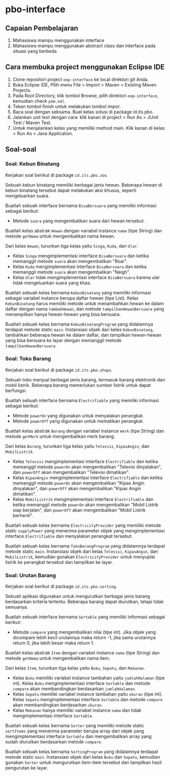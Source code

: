 # pbo-interface

## Capaian Pembelajaran

1. Mahasiswa mampu menggunakan interface
2. Mahasiswa mampu menggunakan abstract class dan interface pada situasi yang berbeda

## Cara membuka project menggunakan Eclipse IDE

1. Clone repositori project `oop-interface` ke local direktori git Anda.
2. Buka Eclipse IDE, Pilih menu File > Import > Maven > Existing Maven Projects.
3. Pada Root Directory, klik tombol Browse, pilih direktori `oop-interface`, kemudian check `pom.xml`.
4. Tekan tombol finish untuk melakukan tombol impor.
5. Baca soal dengan seksama. Buat kelas solusi di package id.its.pbo.
6. Jalankan unit test dengan cara: klik kanan di project > Run As > JUnit Test / Maven Test.
7. Untuk menjalankan kelas yang memiliki method main. Klik kanan di kelas > Run As > Java Application.

## Soal-soal

### Soal: Kebun Binatang

Kerjakan soal berikut di package `id.its.pbo.zoo`.

Sebuah kebun binatang memiliki berbagai jenis hewan. Beberapa hewan di kebun binatang tersebut dapat melakukan aksi khusus, seperti mengeluarkan suara.

Buatlah sebuah interface bernama `BisaBersuara` yang memiliki informasi sebagai berikut:
- Metode `suara` yang mengembalikan suara dari hewan tersebut.

Buatlah kelas abstrak `Hewan` dengan variabel instance `nama` (tipe String) dan metode `getNama` untuk mengembalikan nama hewan.

Dari kelas `Hewan`, turunkan tiga kelas yaitu `Singa`, `Kuda`, dan `Ular`. 
- Kelas `Singa` mengimplementasi interface `BisaBersuara` dan ketika memanggil metode `suara` akan mengembalikan "Roar".
- Kelas `Kuda` mengimplementasi interface `BisaBersuara` dan ketika memanggil metode `suara` akan mengembalikan "Neigh".
- Kelas `Ular` tidak mengimplementasi interface `BisaBersuara` karena ular tidak mengeluarkan suara yang khas.

Buatlah sebuah kelas bernama `KebunBinatang` yang memiliki informasi sebagai variabel instance berupa daftar hewan (tipe List<Hewan>). Kelas `KebunBinatang` harus memiliki metode untuk menambahkan hewan ke dalam daftar dengan nama `tambahHewan`, dan metode `tampilkanHewanBersuara` yang menampilkan hanya hewan-hewan yang bisa bersuara.

Buatlah sebuah kelas bernama `KebunBinatangProgram` yang didalamnya terdapat metode static `main`. Instansiasi objek dari kelas `KebunBinatang`, tambahkan beberapa hewan ke dalam daftar, dan tampilkan hewan-hewan yang bisa bersuara ke layar dengan memanggil metode `tampilkanHewanBersuara`.

### Soal: Toko Barang

Kerjakan soal berikut di package `id.its.pbo.shops`.

Sebuah toko menjual berbagai jenis barang, termasuk barang elektronik dan mobil listrik. Beberapa barang memerlukan sumber listrik untuk dapat berfungsi.

Buatlah sebuah interface bernama `Electrifiable` yang memiliki informasi sebagai berikut:
- Metode `powerOn` yang digunakan untuk menyalakan perangkat.
- Metode `powerOff` yang digunakan untuk mematikan perangkat.

Buatlah kelas abstrak `Barang` dengan variabel instance `merk` (tipe String) dan metode `getMerk` untuk mengembalikan merk barang.

Dari kelas `Barang`, turunkan tiga kelas yaitu `Televisi`, `KipasAngin`, dan `MobilListrik`. 
- Kelas `Televisi` mengimplementasi interface `Electrifiable` dan ketika memanggil metode `powerOn` akan mengembalikan "Televisi dinyalakan", dan `powerOff` akan mengembalikan "Televisi dimatikan".
- Kelas `KipasAngin` mengimplementasi interface `Electrifiable` dan ketika memanggil metode `powerOn` akan mengembalikan "Kipas Angin dinyalakan", dan `powerOff` akan mengembalikan "Kipas Angin dimatikan".
- Kelas `MobilListrik` mengimplementasi interface `Electrifiable` dan ketika memanggil metode `powerOn` akan mengembalikan "Mobil Listrik siap berjalan", dan `powerOff` akan mengembalikan "Mobil Listrik berhenti".

Buatlah sebuah kelas bernama `ElectricityProvider` yang memiliki metode static `supplyPower` yang menerima parameter objek yang mengimplementasi interface `Electrifiable` dan menyalakan perangkat tersebut.

Buatlah sebuah kelas bernama `TokoBarangProgram` yang didalamnya terdapat metode static `main`. Instansiasi objek dari kelas `Televisi`, `KipasAngin`, dan `MobilListrik`, kemudian gunakan `ElectricityProvider` untuk menyuplai listrik ke perangkat tersebut dan tampilkan ke layar.

### Soal: Urutan Barang

Kerjakan soal berikut di package `id.its.pbo.sorting`.

Sebuah aplikasi digunakan untuk mengurutkan berbagai jenis barang berdasarkan kriteria tertentu. Beberapa barang dapat diurutkan, tetapi tidak semuanya.

Buatlah sebuah interface bernama `Sortable` yang memiliki informasi sebagai berikut:
- Metode `compare` yang mengembalikan nilai (tipe int). Jika objek yang dicompare lebih kecil urutannya maka return -1, jika sama urutannya return 0, jika lebih besar maka return 1.

Buatlah kelas abstrak `Item` dengan variabel instance `nama` (tipe String) dan metode `getNama` untuk mengembalikan nama item.

Dari kelas `Item`, turunkan tiga kelas yaitu `Buku`, `Sepatu`, dan `Makanan`. 
- Kelas `Buku` memiliki variabel instance tambahan yaitu `jumlahHalaman` (tipe int). Kelas `Buku` mengimplementasi interface `Sortable` dan metode `compare` akan membandingkan berdasarkan `jumlahHalaman`.
- Kelas `Sepatu` memiliki variabel instance tambahan yaitu `ukuran` (tipe int). Kelas `Sepatu` mengimplementasi interface `Sortable` dan metode `compare` akan membandingkan berdasarkan `ukuran`.
- Kelas `Makanan` hanya memiliki variabel instance `nama` dan tidak mengimplementasi interface `Sortable`.

Buatlah sebuah kelas bernama `Sorter` yang memiliki metode static `sortItems` yang menerima parameter berupa array dari objek yang mengimplementasi interface `Sortable` dan mengembalikan array yang sudah diurutkan berdasarkan metode `compare`.

Buatlah sebuah kelas bernama `SortingProgram` yang didalamnya terdapat metode static `main`. Instansiasi objek dari kelas `Buku` dan `Sepatu`, kemudian gunakan `Sorter` untuk mengurutkan item-item tersebut dan tampilkan hasil pengurutan ke layar.